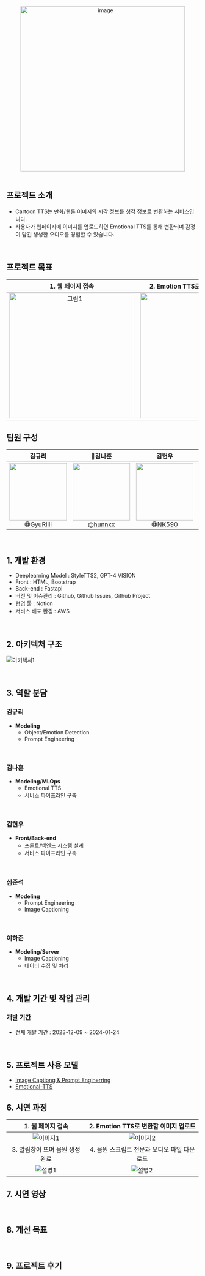 <div align="center">
<img width="431" alt="image" src="https://github.com/AI-LeGo/README/assets/108510929/3095e676-8a5a-44ea-a07c-4268dbd58a0a">
</div>
<br>

## 프로젝트 소개

- Cartoon TTS는 만화/웹툰 이미지의 시각 정보를 청각 정보로 변환하는 서비스입니다.
- 사용자가 웹페이지에 이미지를 업로드하면 Emotional TTS를 통해 변환되며 감정이 담긴 생생한 오디오를 경험할 수 있습니다.

<br>

## 프로젝트 목표

| 1. 웹 페이지 접속 | 2. Emotion TTS로 변환할 이미지 업로드 | 3. 텍스트를 Emotional Speech로 변환 |
| :---: | :---: | :---: |
| <img width="327" height="auto" alt="그림1" src="https://github.com/AI-LeGo/README/assets/108510929/ebbb6250-c354-451f-9b4c-3cec57cee1aa"> | <img width="327" height="auto" alt="22" src="https://github.com/AI-LeGo/README/assets/108510929/991c5b77-0d62-4280-b695-059f7b668825"> | <img width="327" height="auto" alt="3" src="https://github.com/AI-LeGo/README/assets/108510929/703d8aa1-299d-4b07-9b0b-128ab3657c02"> |






## 팀원 구성

<div align="center">

| **김규리** |**김나훈**| **김현우** | **심준석** |**이하준** | 
| :------: | :------:| :------: | :------: |:------: |  
| [<img src="https://avatars.githubusercontent.com/u/97076152?v=4" height=150 width=150> <br/> @GyuRiiii](https://github.com/GyuRiiii) | [<img src="https://avatars.githubusercontent.com/u/68880867?v=4" height=150 width=150> <br/> @hunnxx](https://github.com/hunnxx) | [<img src="https://avatars.githubusercontent.com/u/96505696?v=4" height=150 width=150> <br/> @NK590](https://github.com/NK590) | [<img src="https://avatars.githubusercontent.com/u/120085361?s=70&v=4" height=150 width=150> <br/> @LukeJS0326](https://github.com/LukeJS0326) | [<img src="https://avatars.githubusercontent.com/u/108510929?s=96&v=4" height=150 width=150> <br/> @ha789ha](https://github.com/ha789ha) |

</div>

<br>

## 1. 개발 환경
- Deeplearning Model : StyleTTS2, GPT-4 VISION
- Front : HTML, Bootstrap
- Back-end : Fastapi
- 버전 및 이슈관리 : Github, Github Issues, Github Project
- 협업 툴 : Notion
- 서비스 배포 환경 : AWS
<br>

## 2. 아키텍처 구조
![아키텍쳐1](https://github.com/AI-LeGo/README/assets/108510929/873c5f99-77db-4ae1-90a5-07c389560102)

<br>

## 3. 역할 분담
   
### 김규리

- **Modeling**
    - Object/Emotion Detection
    - Prompt Engineering
<br>

### 김나훈

- **Modeling/MLOps**
    - Emotional TTS
    - 서비스 파이프라인 구축
<br>

### 김현우

- **Front/Back-end**
    - 프론트/백엔드 시스템 설계
    - 서비스 파이프라인 구축
    
<br>

### 심준석

- **Modeling**
    - Prompt Engineering
    - Image Captioning
    
<br>

### 이하준

- **Modeling/Server**
    - Image Captioning
    - 데이터 수집 및 처리
   
<br>

## 4. 개발 기간 및 작업 관리

### 개발 기간

- 전체 개발 기간 : 2023-12-09 ~ 2024-01-24
<br>

## 5. 프로젝트 사용 모델

- [Image Captiong & Prompt Enginerring](https://github.com/AI-LeGo/Service-Backend/tree/main/tools)
- [Emotional-TTS](https://github.com/AI-LeGo/Emotional-TTS)
  
## 6. 시연 과정
|1. 웹 페이지 접속|2. Emotion TTS로 변환할 이미지 업로드|
|:---:|:---:|
|![이미지1](https://github.com/AI-LeGo/README/assets/108510929/42e78607-3ba9-4705-8ec8-6a2f42a93ad2)|![이미지2](https://github.com/AI-LeGo/README/assets/108510929/ad3b3932-e91c-4dc5-a7e9-d773070c422f)|
|3. 알림창이 뜨며 음원 생성 완료|4. 음원 스크립트 전문과 오디오 파일 다운로드|
|![설명1](https://github.com/AI-LeGo/README/assets/108510929/111bc2e3-d9c3-4c4e-a00e-c2e974f7da5e)|![설명2](https://github.com/AI-LeGo/README/assets/108510929/82dcb284-e974-4959-b30f-984f6c981ac1)|


## 7. 시연 영상

<br>

## 8. 개선 목표

<br>

## 9. 프로젝트 후기
